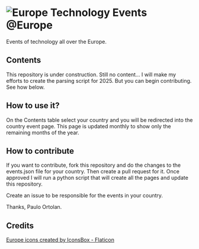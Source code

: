 # ![Europe](flages/european-union.png "Europe") Technology Events @Europe

Events of technology all over the Europe.

## Contents

This repository is under construction. Still no content... I will make my efforts to create the parsing script for 2025. But you can begin contributing. See how below.

## How to use it?

On the Contents table select your country and you will be redirected into the country event page. This page is updated monthly to show only the remaining months of the year.

## How to contribute

If you want to contribute, fork this repository and do the changes to the events.json file for your country. Then create a pull request for it. Once approved I will run a python script that will create all the pages and update this repository.

Create an issue to be responsible for the events in your country.

Thanks, Paulo Ortolan.

## Credits

<a href="https://www.flaticon.com/free-icons/europe" title="europe icons">Europe icons created by IconsBox - Flaticon</a>
